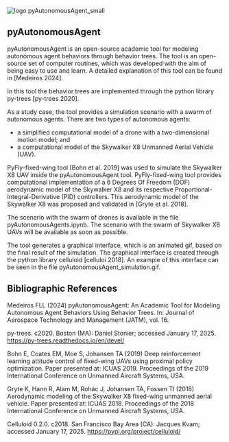 ![logo pyAutonomousAgent_small](https://github.com/user-attachments/assets/91ee7bac-81f0-4994-a557-8a672d9ca124)

## pyAutonomousAgent

pyAutonomousAgent is an open-source academic tool for modeling autonomous agent behaviors through behavior trees.
The tool is an open-source set of computer routines, which was developed with the aim of being easy to use and learn.
A detailed explanation of this tool can be found in [Medeiros 2024].

In this tool the behavior trees are implemented through the python library py-trees [py-trees 2020]. 

As a study case, the tool provides a simulation scenario with a swarm of autonomous agents.
There are two types of autonomous agents:
- a simplified computational model of a drone with a two-dimensional motion model; and
- a computational model of the Skywalker X8 Unmanned Aerial Vehicle (UAV).

PyFly-fixed-wing tool [Bohn et al. 2019] was used to simulate the Skywalker X8 UAV inside the pyAutonomousAgent tool. 
PyFly-fixed-wing tool provides computational implementation of a 6 Degrees Of Freedom (DOF) aerodynamic model of the Skywalker X8 and its respective Proportional-Integral-Derivative (PID) controllers.
This aerodynamic model of the Skywalker X8 was proposed and validated in [Gryte et al. 2018].

The scenario with the swarm of drones is available in the file pyAutonomousAgents.ipynb. The scenario with the swarm of Skywalker X8 UAVs will be available as soon as possible.

The tool generates a graphical interface, which is an animated gif, based on the final result of the simulation.
The graphical interface is created through the python library celluloid [celluloi 2018].
An example of this interface can be seen in the file pyAutonomousAgent_simulation.gif.

## Bibliographic References

Medeiros FLL (2024) pyAutonomousAgent: An Academic Tool for Modeling Autonomous Agent Behaviors Using Behavior Trees. In: Journal of Aerospace Technology and Management (JATM), vol. 16.

py-trees. c2020. Boston (MA): Daniel Stonier; accessed January 17, 2025. https://py-trees.readthedocs.io/en/devel/

Bohn E, Coates EM, Moe S, Johansen TA (2019) Deep reinforcement learning attitude control of fixed-wing UAVs using proximal policy optimization. Paper presented at: ICUAS 2019. Proceedings of the 2019 International Conference on Unmanned Aircraft Systems, USA.

Gryte K, Hann R, Alam M, Rohác J, Johansen TA, Fossen TI (2018) Aerodynamic modeling of the Skywalker X8 fixed-wing unmanned aerial vehicle. Paper presented at: ICUAS 2018. Proceedings of the 2018 International Conference on Unmanned Aircraft Systems, USA.

Celluloid 0.2.0. c2018. San Francisco Bay Area (CA): Jacques Kvam; accessed January 17, 2025. https://pypi.org/project/celluloid/
